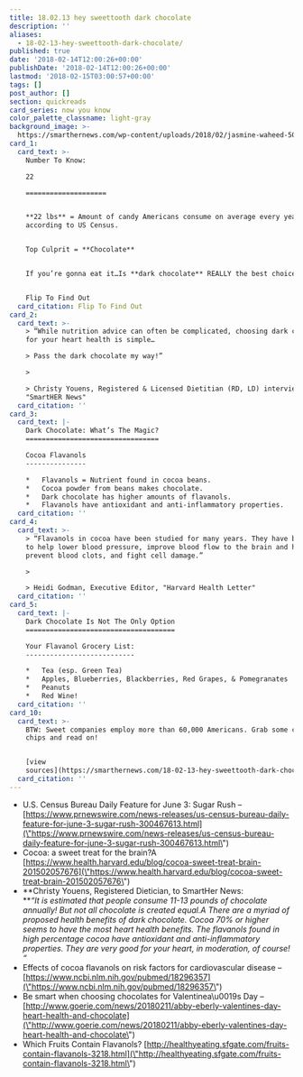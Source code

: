 ```yaml
---
title: 18.02.13 hey sweettooth dark chocolate
description: ''
aliases:
  - 18-02-13-hey-sweettooth-dark-chocolate/
published: true
date: '2018-02-14T12:00:26+00:00'
publishDate: '2018-02-14T12:00:26+00:00'
lastmod: '2018-02-15T03:00:57+00:00'
tags: []
post_author: []
section: quickreads
card_series: now you know
color_palette_classname: light-gray
background_image: >-
  https://smarthernews.com/wp-content/uploads/2018/02/jasmine-waheed-503125-360x360.jpg
card_1:
  card_text: >-
    Number To Know:  

    22

    ====================


    **22 lbs** = Amount of candy Americans consume on average every year,
    according to US Census.


    Top Culprit = **Chocolate**


    If you’re gonna eat it…Is **dark chocolate** REALLY the best choice?


    Flip To Find Out
  card_citation: Flip To Find Out
card_2:
  card_text: >-
    > “While nutrition advice can often be complicated, choosing dark chocolate
    for your heart health is simple…  

    > Pass the dark chocolate my way!”

    > 

    > Christy Youens, Registered & Licensed Dietitian (RD, LD) interview with
    "SmartHER News"
  card_citation: ''
card_3:
  card_text: |-
    Dark Chocolate: What’s The Magic?
    =================================

    Cocoa Flavanols
    ---------------

    *   Flavanols = Nutrient found in cocoa beans.
    *   Cocoa powder from beans makes chocolate.
    *   Dark chocolate has higher amounts of flavanols.
    *   Flavanols have antioxidant and anti-inflammatory properties.
  card_citation: ''
card_4:
  card_text: >-
    > “Flavanols in cocoa have been studied for many years. They have been shown
    to help lower blood pressure, improve blood flow to the brain and heart,
    prevent blood clots, and fight cell damage.”

    > 

    > Heidi Godman, Executive Editor, "Harvard Health Letter"
  card_citation: ''
card_5:
  card_text: |-
    Dark Chocolate Is Not The Only Option
    =====================================

    Your Flavanol Grocery List:
    ---------------------------

    *   Tea (esp. Green Tea)
    *   Apples, Blueberries, Blackberries, Red Grapes, & Pomegranates
    *   Peanuts
    *   Red Wine!
  card_citation: ''
card_10:
  card_text: >-
    BTW: Sweet companies employ more than 60,000 Americans. Grab some chocolate
    chips and read on!


    [view
    sources](https://smarthernews.com/18-02-13-hey-sweettooth-dark-chocolate/)
  card_citation: ''
---
```

*   U.S. Census Bureau Daily Feature for June 3: Sugar Rush – [https://www.prnewswire.com/news-releases/us-census-bureau-daily-feature-for-june-3-sugar-rush-300467613.html](\"https://www.prnewswire.com/news-releases/us-census-bureau-daily-feature-for-june-3-sugar-rush-300467613.html\")
*   Cocoa: a sweet treat for the brain?A [https://www.health.harvard.edu/blog/cocoa-sweet-treat-brain-201502057676](\"https://www.health.harvard.edu/blog/cocoa-sweet-treat-brain-201502057676\")
*   **Christy Youens, Registered Dietician, to SmartHer News:  
    **_“It is estimated that people consume 11-13 pounds of chocolate annually! But not all chocolate is created equal.A_ _There are a myriad of proposed health benefits of dark chocolate. Cocoa 70% or higher seems to have the most heart health benefits. The flavanols found in high percentage cocoa have antioxidant and anti-inflammatory properties. They are very good for your heart, in moderation, of course! “_
*   Effects of cocoa flavanols on risk factors for cardiovascular disease – [https://www.ncbi.nlm.nih.gov/pubmed/18296357](\"https://www.ncbi.nlm.nih.gov/pubmed/18296357\")
*   Be smart when choosing chocolates for Valentinea\\u0019s Day – [http://www.goerie.com/news/20180211/abby-eberly-valentines-day-heart-health-and-chocolate](\"http://www.goerie.com/news/20180211/abby-eberly-valentines-day-heart-health-and-chocolate\")
*   Which Fruits Contain Flavanols? [http://healthyeating.sfgate.com/fruits-contain-flavanols-3218.html](\"http://healthyeating.sfgate.com/fruits-contain-flavanols-3218.html\")